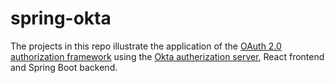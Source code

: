 # spring-okta
The projects in this repo illustrate the application of the [OAuth 2.0 authorization framework](https://www.rfc-editor.org/rfc/rfc6749) using the [Okta autherization server](https://developer.okta.com/docs/concepts/auth-servers/), React frontend and Spring Boot backend.
